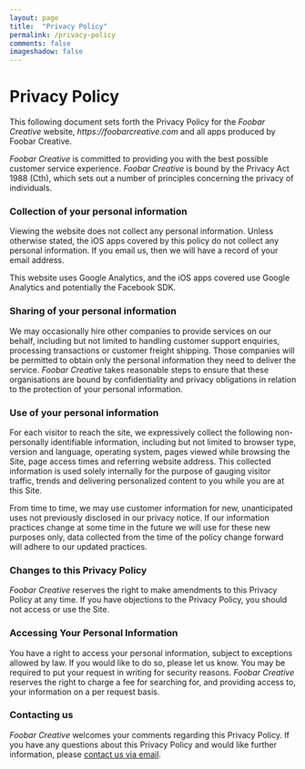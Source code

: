 ```yaml
---
layout: page
title:  "Privacy Policy"
permalink: /privacy-policy
comments: false
imageshadow: false
---
```


# Privacy Policy

This following document sets forth the Privacy Policy for the _Foobar Creative_ website, _https://foobarcreative.com_ and all apps produced by Foobar Creative.

_Foobar Creative_ is committed to providing you with the best possible customer service experience. _Foobar Creative_ is bound by the Privacy Act 1988 (Cth), which sets out a number of principles concerning the privacy of individuals.

### Collection of your personal information

Viewing the website does not collect any personal information. Unless otherwise stated, the iOS apps covered by this policy do not collect any personal information. If you email us, then we will have a record of your email address.

This website uses Google Analytics, and the iOS apps covered use Google Analytics and potentially the Facebook SDK.

### Sharing of your personal information

We may occasionally hire other companies to provide services on our behalf, including but not limited to handling customer support enquiries, processing transactions or customer freight shipping. Those companies will be permitted to obtain only the personal information they need to deliver the service. _Foobar Creative_ takes reasonable steps to ensure that these organisations are bound by confidentiality and privacy obligations in relation to the protection of your personal information.

### Use of your personal information

For each visitor to reach the site, we expressively collect the following non-personally identifiable information, including but not limited to browser type, version and language, operating system, pages viewed while browsing the Site, page access times and referring website address. This collected information is used solely internally for the purpose of gauging visitor traffic, trends and delivering personalized content to you while you are at this Site.

From time to time, we may use customer information for new, unanticipated uses not previously disclosed in our privacy notice. If our information practices change at some time in the future we will use for these new purposes only, data collected from the time of the policy change forward will adhere to our updated practices.

### Changes to this Privacy Policy

_Foobar Creative_ reserves the right to make amendments to this Privacy Policy at any time. If you have objections to the Privacy Policy, you should not access or use the Site.

### Accessing Your Personal Information

You have a right to access your personal information, subject to exceptions allowed by law. If you would like to do so, please let us know. You may be required to put your request in writing for security reasons. _Foobar Creative_ reserves the right to charge a fee for searching for, and providing access to, your information on a per request basis.

### Contacting us

_Foobar Creative_ welcomes your comments regarding this Privacy Policy. If you have any questions about this Privacy Policy and would like further information, please [contact us via email](mailto:support@ricsantos.net).